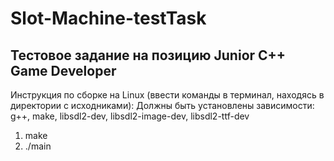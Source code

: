 # Slot-Machine-testTask
Тестовое задание на позицию Junior C++ Game Developer
-----------------------------------------------------
Инструкция по сборке на Linux (ввести команды в терминал, находясь в директории с исходниками):
Должны быть установлены зависимости: g++, make, libsdl2-dev, libsdl2-image-dev, libsdl2-ttf-dev
1. make
2. ./main
